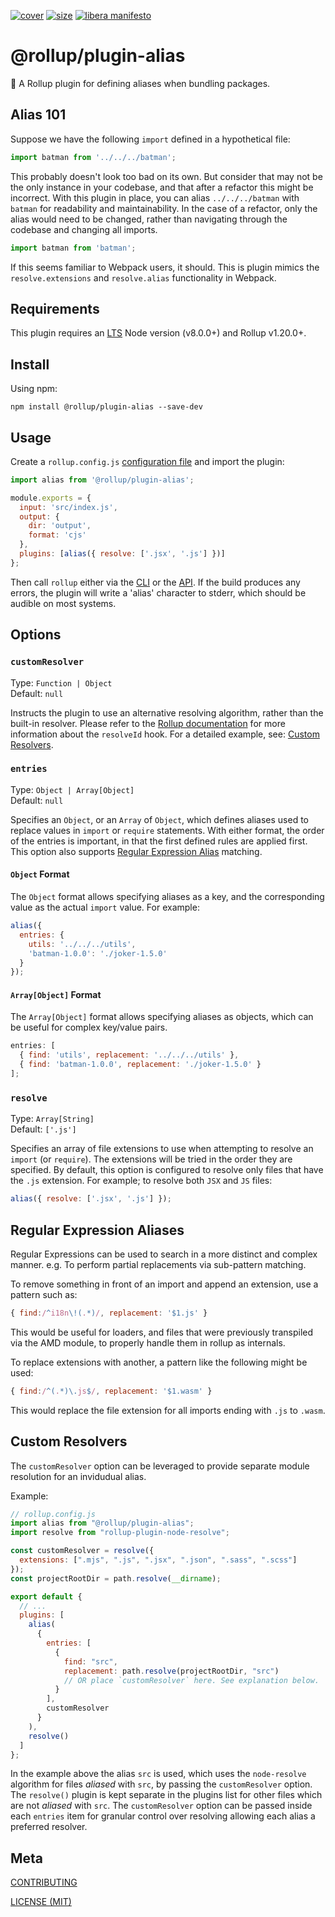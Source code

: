 [cover]: https://codecov.io/gh/rollup/plugins/alias/branch/master/graph/badge.svg
[cover-url]: https://codecov.io/gh/rollup/plugins/alias
[size]: https://packagephobia.now.sh/badge?p=@rollup/plugin-alias
[size-url]: https://packagephobia.now.sh/result?p=@rollup/plugin-alias

[![cover][cover]][cover-url]
[![size][size]][size-url]
[![libera manifesto](https://img.shields.io/badge/libera-manifesto-lightgrey.svg)](https://liberamanifesto.com)

# @rollup/plugin-alias

🍣 A Rollup plugin for defining aliases when bundling packages.

## Alias 101

Suppose we have the following `import` defined in a hypothetical file:

```javascript
import batman from '../../../batman';
```

This probably doesn't look too bad on its own. But consider that may not be the only instance in your codebase, and that after a refactor this might be incorrect. With this plugin in place, you can alias `../../../batman` with `batman` for readability and maintainability. In the case of a refactor, only the alias would need to be changed, rather than navigating through the codebase and changing all imports.

```javascript
import batman from 'batman';
```

If this seems familiar to Webpack users, it should. This is plugin mimics the `resolve.extensions` and `resolve.alias` functionality in Webpack.

## Requirements

This plugin requires an [LTS](https://github.com/nodejs/Release) Node version (v8.0.0+) and Rollup v1.20.0+.

## Install

Using npm:

```console
npm install @rollup/plugin-alias --save-dev
```

## Usage

Create a `rollup.config.js` [configuration file](https://www.rollupjs.org/guide/en/#configuration-files) and import the plugin:

```js
import alias from '@rollup/plugin-alias';

module.exports = {
  input: 'src/index.js',
  output: {
    dir: 'output',
    format: 'cjs'
  },
  plugins: [alias({ resolve: ['.jsx', '.js'] })]
};
```

Then call `rollup` either via the [CLI](https://www.rollupjs.org/guide/en/#command-line-reference) or the [API](https://www.rollupjs.org/guide/en/#javascript-api). If the build produces any errors, the plugin will write a 'alias' character to stderr, which should be audible on most systems.

## Options

### `customResolver`

Type: `Function | Object`<br>
Default: `null`

Instructs the plugin to use an alternative resolving algorithm, rather than the built-in resolver. Please refer to the [Rollup documentation](https://rollupjs.org/guide/en/#hooks) for more information about the `resolveId` hook. For a detailed example, see: [Custom Resolvers](#custom-resolvers).

### `entries`

Type: `Object | Array[Object]`<br>
Default: `null`

Specifies an `Object`, or an `Array` of `Object`, which defines aliases used to replace values in `import` or `require` statements. With either format, the order of the entries is important, in that the first defined rules are applied first. This option also supports [Regular Expression Alias](#regular-expression-aliases) matching.

#### `Object` Format

The `Object` format allows specifying aliases as a key, and the corresponding value as the actual `import` value. For example:

```js
alias({
  entries: {
    utils: '../../../utils',
    'batman-1.0.0': './joker-1.5.0'
  }
});
```

#### `Array[Object]` Format

The `Array[Object]` format allows specifying aliases as objects, which can be useful for complex key/value pairs.

```js
entries: [
  { find: 'utils', replacement: '../../../utils' },
  { find: 'batman-1.0.0', replacement: './joker-1.5.0' }
];
```

### `resolve`

Type: `Array[String]`<br>
Default: `['.js']`

Specifies an array of file extensions to use when attempting to resolve an `import` (or `require`). The extensions will be tried in the order they are specified. By default, this option is configured to resolve only files that have the `.js` extension. For example; to resolve both `JSX` and `JS` files:

```js
alias({ resolve: ['.jsx', '.js'] });
```

## Regular Expression Aliases

Regular Expressions can be used to search in a more distinct and complex manner. e.g. To perform partial replacements via sub-pattern matching.

To remove something in front of an import and append an extension, use a pattern such as:

```js
{ find:/^i18n\!(.*)/, replacement: '$1.js' }
```

This would be useful for loaders, and files that were previously transpiled via the AMD module, to properly handle them in rollup as internals.

To replace extensions with another, a pattern like the following might be used:

```js
{ find:/^(.*)\.js$/, replacement: '$1.wasm' }
```

This would replace the file extension for all imports ending with `.js` to `.wasm`.

## Custom Resolvers

The `customResolver` option can be leveraged to provide separate module resolution for an invidudual alias.

Example:
```javascript
// rollup.config.js
import alias from "@rollup/plugin-alias";
import resolve from "rollup-plugin-node-resolve";

const customResolver = resolve({
  extensions: [".mjs", ".js", ".jsx", ".json", ".sass", ".scss"]
});
const projectRootDir = path.resolve(__dirname);

export default {
  // ...
  plugins: [
    alias(
      {
        entries: [
          {
            find: "src",
            replacement: path.resolve(projectRootDir, "src")
            // OR place `customResolver` here. See explanation below.
          }
        ],
        customResolver
      }
    ),
    resolve()
  ]
};
```

In the example above the alias `src` is used, which uses the `node-resolve` algorithm for files _aliased_ with `src`, by passing the `customResolver` option. The `resolve()` plugin is kept separate in the plugins list for other files which are not _aliased_ with `src`. The `customResolver` option can be passed inside each `entries` item for granular control over resolving allowing each alias a preferred resolver.


## Meta

[CONTRIBUTING](./.github/CONTRIBUTING.md)

[LICENSE (MIT)](./LICENSE)
